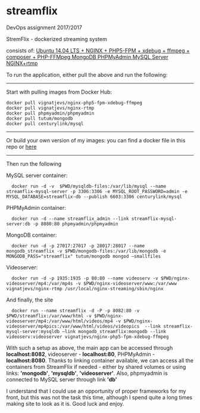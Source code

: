 # streamflix
DevOps assignment 2017/2017

StremFlix - dockerized streaming system

consists of:
[Ubuntu 14.04 LTS + NGINX + PHP5-FPM + xdebug + ffmpeg + composer + PHP-FFMpeg ](https://hub.docker.com/r/vignatjevs/nginx-php5-fpm-xdebug-ffmpeg/)
[MongoDB ](https://hub.docker.com/r/tutum/mongodb/)
[PHPMyAdmin ](https://hub.docker.com/r/phpmyadmin/phpmyadmin)
[MySQL Server](https://hub.docker.com/r/centurylink/mysql)
[NGINX+rtmp](https://hub.docker.com/r/vignatjevs/nginx-rtmp/)


To run the application, either pull the above and run the following:

-----

Start with pulling images from Docker Hub:
```
docker pull vignatjevs/nginx-php5-fpm-xdebug-ffmpeg
docker pull vignatjevs/nginx-rtmp
docker pull phpmyadmin/phpmyadmin
docker pull tutum/mongodb
docker pull centurylink/mysql
```
-----

Or build your own version of my images:
you can find a docker file in this repo or [here](https://github.com/VladislavsIgnatjevs/nginx-php5-fpm-xdebug-ffmpeg)

-----
Then run the following

MySQL server container:

```
  docker run -d -v  $PWD/mysqldb-files:/var/lib/mysql --name streamflix-mysql-server -p 3306:3306 -e MYSQL_ROOT_PASSWORD=admin -e MYSQL_DATABASE=streamflix-db --publish 6603:3306 centurylink/mysql
```

PHPMyAdmin container:

```
  docker run -d --name streamflix_admin --link streamflix-mysql-server:db -p 8080:80 phpmyadmin/phpmyadmin
```
MongoDB container:
```
  docker run -d -p 27017:27017 -p 28017:28017 --name mongodb_streamflix -v $PWD/mongodb-files:/var/lib/mongodb -e MONGODB_PASS="streamflix" tutum/mongodb mongod —smallfiles
```
Videoserver:
```
  docker run -d -p 1935:1935 -p 80:80 --name videoserv -v $PWD/nginx-videoserver/mp4:/var/mp4s -v $PWD/nginx-videoserver/www:/var/www vignatjevs/nginx-rtmp /usr/local/nginx-streaming/sbin/nginx
```
And finally, the site
```
  docker run --name streamflix -d -P -p 8082:80 -v $PWD/streamflix:/var/www/html -v $PWD/nginx-videoserver/mp4:/var/www/html/videos/mp4 -v $PWD/nginx-videoserver/mp4pics:/var/www/html/videos/videopics  --link streamflix-mysql-server:mysqldb —link mongodb_streamflix:mongodb --link videoserv:videoserver vignatjevs/nginx-php5-fpm-xdebug-ffmpeg
```
With such a setup as above, the main app can be accessed through <b>localhost:8082</b>, videoserver - <b>localhost:80</b>, PHPMyAdmin - <b>localhost:8080</b>.
Thanks to linking container available, we can access all the containers from StreamFlix if needed - either by shared volumes or using links: <b>'mongodb'</b>, <b>'mysqldb'</b>, <b>'videoserver'</b>. Also, phpmyadmin is connected to MySQL server through link <b>'db'</b> 

I understand that I could use an opportunity of proper frameworks for my front, but this was not the task this time, although I spend quite a long times making site to look as it is.
Good luck and enjoy.
  
